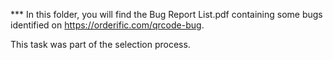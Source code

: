 *** In this folder, you will find the Bug Report List.pdf containing some bugs identified on https://orderific.com/qrcode-bug.


This task was part of the selection process.
